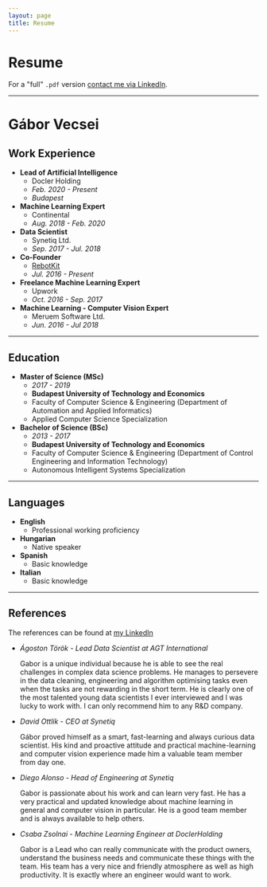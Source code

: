 ```yaml
---
layout: page
title: Resume
---
```


# Resume

For a "full" `.pdf` version [contact me via LinkedIn](https://www.linkedin.com/in/gaborvecsei/).

---

# Gábor Vecsei

## Work Experience

- **Lead of Artificial Intelligence**
	- Docler Holding
	- *Feb. 2020 - Present*
	- *Budapest*
- **Machine Learning Expert**
	- Continental
	- *Aug. 2018 - Feb. 2020*
- **Data Scientist**
	- Synetiq Ltd.
	- *Sep. 2017 - Jul. 2018*
- **Co-Founder**
	- [RebotKit](https://rebotkit.net)
	- *Jul. 2016 - Present*
- **Freelance Machine Learning Expert**
	- Upwork
	- *Oct. 2016 - Sep. 2017*
- **Machine Learning - Computer Vision Expert**
	- Meruem Software Ltd.
	- *Jun. 2016 - Jul 2018*

---

## Education

- **Master of Science (MSc)**
	- *2017 - 2019*
	- **Budapest University of Technology and Economics**
	- Faculty of Computer Science & Engineering (Department of Automation and Applied Informatics)
	- Applied Computer Science Specialization
- **Bachelor of Science (BSc)**
	- *2013 - 2017*
	- **Budapest University of Technology and Economics**
	- Faculty of Computer Science & Engineering (Department of Control Engineering and Information Technology)
	- Autonomous Intelligent Systems Specialization

---

## Languages

- **English**
	- Professional working proficiency
- **Hungarian**
	- Native speaker
- **Spanish**
	- Basic knowledge
- **Italian**
	- Basic knowledge

---

## References

The references can be found at [my LinkedIn](https://www.linkedin.com/in/gaborvecsei/)

<ul>
	<li><i>Ágoston Török - Lead Data Scientist at AGT International</i><p>Gabor is a unique individual because he is able to see the real challenges in complex data science problems. He manages to persevere in the data cleaning, engineering and algorithm optimising tasks even when the tasks are not rewarding in the short term. He is clearly one of the most talented young data scientists I ever interviewed and I was lucky to work with. I can only recommend him to any R&D company.</p></li>
	<li><i>David Ottlik - CEO at Synetiq</i><p>Gábor proved himself as a smart, fast-learning and always curious data scientist. His kind and proactive attitude and practical machine-learning and computer vision experience made him a valuable team member from day one.</p></li>
	<li><i>Diego Alonso - Head of Engineering at Synetiq</i><p>Gabor is passionate about his work and can learn very fast. He has a very practical and updated knowledge about machine learning in general and computer vision in particular. He is a good team member and is always available to help others.</p></li>
	<li><i>Csaba Zsolnai - Machine Learning Engineer at DoclerHolding</i><p>Gabor is a Lead who can really communicate with the product owners, understand the business needs and communicate these things with the team. His team has a very nice and friendly atmosphere as well as high productivity. It is exactly where an engineer would want to work.</p></li>
</ul>
